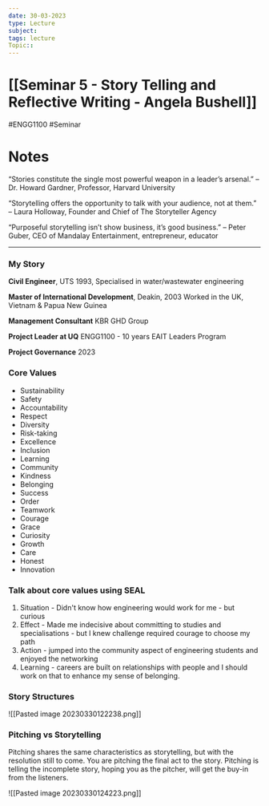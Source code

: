 ```yaml
---
date: 30-03-2023
type: Lecture
subject: 
tags: lecture
Topic:: 
---
```

# [[Seminar 5 - Story Telling and Reflective Writing - Angela Bushell]]
#ENGG1100 #Seminar 
# Notes

“Stories constitute the single most powerful weapon in a leader’s arsenal.” – Dr. Howard Gardner, Professor, Harvard University

“Storytelling offers the opportunity to talk with your audience, not at them.” – Laura Holloway, Founder and Chief of The Storyteller Agency

“Purposeful storytelling isn’t show business, it’s good business.” – Peter Guber, CEO of Mandalay Entertainment, entrepreneur, educator

 ---

### My Story

**Civil Engineer**, UTS 1993,
	Specialised in water/wastewater engineering

**Master of International Development**, Deakin, 2003
	Worked in the UK, Vietnam & Papua New Guinea

**Management Consultant**
	KBR
	GHD Group

**Project Leader at UQ**
	ENGG1100 - 10 years
	EAIT Leaders Program

**Project Governance**
	2023

### Core Values
- Sustainability
- Safety
- Accountability
- Respect
- Diversity
- Risk-taking
- Excellence
- Inclusion
- Learning
- Community
- Kindness
- Belonging
- Success
- Order
- Teamwork
- Courage
- Grace
- Curiosity
- Growth
- Care
- Honest
- Innovation


### Talk about core values using SEAL
1. Situation - Didn't know how engineering would work for me - but curious
2. Effect - Made me indecisive about committing to studies and specialisations - but I knew challenge required courage to choose my path
3. Action - jumped into the community aspect of engineering students and enjoyed the networking
4. Learning - careers are built on relationships with people and I should work on that to enhance my sense of belonging.

### Story Structures

![[Pasted image 20230330122238.png]]

### Pitching vs Storytelling

Pitching shares the same characteristics  as storytelling, but with the resolution still to come. You are pitching the final act to the story. Pitching is telling the incomplete story, hoping you as the pitcher, will get the buy-in from the listeners.

![[Pasted image 20230330124223.png]]


